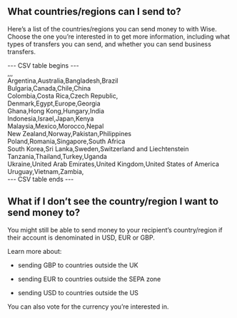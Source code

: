 ## What countries/regions can I send to?  
Here’s a list of the countries/regions you can send money to with Wise. Choose the one you’re interested in to get more information, including what types of transfers you can send, and whether you can send business transfers. 


--- CSV table begins ---  
,,,  
Argentina,Australia,Bangladesh,Brazil  
Bulgaria,Canada,Chile,China  
Colombia,Costa Rica,Czech Republic,  
Denmark,Egypt,Europe,Georgia  
Ghana,Hong Kong,Hungary,India  
Indonesia,Israel,Japan,Kenya  
Malaysia,Mexico,Morocco,Nepal  
New Zealand,Norway,Pakistan,Philippines  
Poland,Romania,Singapore,South Africa  
South Korea,Sri Lanka,Sweden,Switzerland and Liechtenstein  
Tanzania,Thailand,Turkey,Uganda  
Ukraine,United Arab Emirates,United Kingdom,United States of America  
Uruguay,Vietnam,Zambia,  
--- CSV table ends ---  


## What if I don’t see the country/region I want to send money to?

You might still be able to send money to your recipient’s country/region if their account is denominated in USD, EUR or GBP.

Learn more about: 

  * sending GBP to countries outside the UK

  * sending EUR to countries outside the SEPA zone

  * sending USD to countries outside the US




You can also vote for the currency you’re interested in.